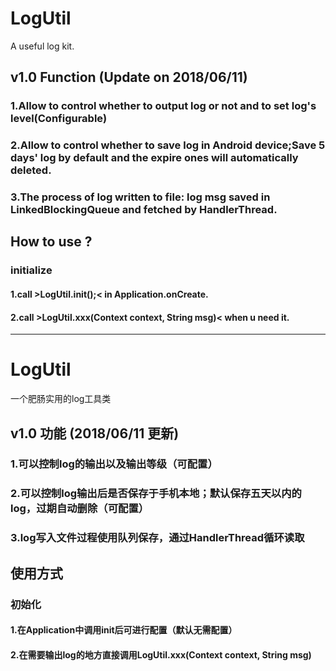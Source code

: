 # LogUtil
A useful log kit.

## v1.0 Function (Update on 2018/06/11)
### 1.Allow to control whether to output log or not and to set log's level(Configurable)
### 2.Allow to control whether to save log in Android device;Save 5 days' log by default and the expire ones will automatically deleted.
### 3.The process of log written to file: log msg saved in LinkedBlockingQueue and fetched by HandlerThread.

## How to use ?
### initialize
#### 1.call >LogUtil.init();< in Application.onCreate.
#### 2.call >LogUtil.xxx(Context context, String msg)< when u need it.

------------------------

# LogUtil
一个肥肠实用的log工具类

## v1.0 功能 (2018/06/11 更新)
### 1.可以控制log的输出以及输出等级（可配置）
### 2.可以控制log输出后是否保存于手机本地；默认保存五天以内的log，过期自动删除（可配置）
### 3.log写入文件过程使用队列保存，通过HandlerThread循环读取

## 使用方式
### 初始化
#### 1.在Application中调用init后可进行配置（默认无需配置）
#### 2.在需要输出log的地方直接调用LogUtil.xxx(Context context, String msg)
